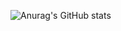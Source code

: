 ![Anurag's GitHub stats](https://github-readme-stats.vercel.app/api?username=seomuyeol&show_icons=true&theme=radical)
